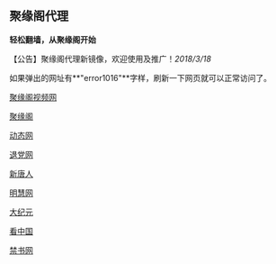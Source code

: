 
## **聚缘阁代理**

**轻松翻墙，从聚缘阁开始**

【公告】聚缘阁代理新镜像，欢迎使用及推广！_2018/3/18_

如果弹出的网址有**"error1016"**字样，刷新一下网页就可以正常访问了。

[聚缘阁视频网](http://ju99.6433.cf/tv)

[聚缘阁](http://jjt2.f44e4.cf/home)

 [动态网](http://ju99.6433.cf/?999)

[退党网](http://ju99.6433.cf/?id=8)

[新唐人](http://ju99.6433.cf/?id=5)

[明慧网](http://ju99.6433.cf/?id=3)

[大纪元](http://ju99.6433.cf/?id=7)


[看中国](http://ju99.6433.cf/?id=11)

[禁书网](http://ju99.6433.cf/?id=16)

 






